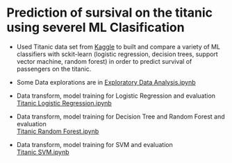 # Prediction of sursival on the titanic using severel ML Clasification

- Used Titanic data set from [Kaggle](https://www.kaggle.com/c/titanic) to built and compare a variety of ML classifiers with sckit-learn (logistic regression, decision trees, support vector machine, random forest) in order to predict survival of passengers on the titanic.  
    
-  Some Data explorations are in 
[Exploratory Data Analysis.ipynb](Exploratory%20Data%20Analysis.ipynb)  
- Data transform, model training for Logistic Regression and evaluation  
[Titanic Logistic Regression.ipynb](Titanic%20Logistic%20Regression.ipynb)
- Data transform, model training for Decision Tree and Random Forest and evaluation  
[Titanic Random Forest.ipynb](Titanic%20Random%20Forest.ipynb)
- Data transform, model training for SVM and evaluation  
[Titanic SVM.ipynb](Titanic%20SVM.ipynb)
